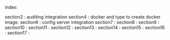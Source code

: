 index:

section2 : auditing integration
section4 : docker and type to create docker image.
section6 : config server integration
section7 :
section8 :
section9 :
section10 :
section11 :
section12 :
section13 :
section14 :
section15 :
section16 :
section17 :
